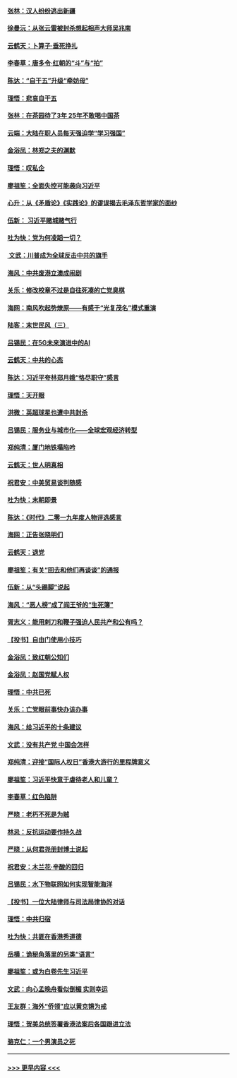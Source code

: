 #### [张林：汉人纷纷逃出新疆](../pages/nsc993/n11743530.md?t=12250855) 
#### [徐曼沅：从张云雷被封杀想起相声大师吴兆南](../pages/nsc993/n11741816.md?t=12250855) 
#### [云鹤天：卜算子‧垂死挣扎](../pages/nsc993/n11739956.md?t=12250855) 
#### [李春草：唐多令‧红朝的“斗”与“拍”](../pages/nsc993/n11739830.md?t=12250855) 
#### [陈达：“自干五”升级“牵妨母”](../pages/nsc993/n11739724.md?t=12250855) 
#### [理悟：悲哀自干五](../pages/nsc993/n11739547.md?t=12250855) 
#### [张林：在茶园待了3年 25年不敢喝中国茶](../pages/nsc993/n11739240.md?t=12250855) 
#### [云端：大陆在职人员每天强迫学“学习强国”](../pages/nsc993/n11738735.md?t=12250855) 
#### [金浴凤：林郑之夫的渊默](../pages/nsc993/n11737735.md?t=12250855) 
#### [理悟：叹私企](../pages/nsc993/n11737715.md?t=12250855) 
#### [廖祖笙：全面失控可能袭向习近平](../pages/nsc993/n11737704.md?t=12250855) 
#### [心升：从《矛盾论》《实践论》的谬误揭去毛泽东哲学家的面纱](../pages/nsc993/n11736962.md?t=12250855) 
#### [伍新： 习近平赌城赌气行](../pages/nsc993/n11736929.md?t=12250855) 
#### [吐为快：党为何凌蹈一切？](../pages/nsc993/n11736915.md?t=12250855) 
#### [ 文武：川普成为全球反击中共的旗手](../pages/nsc993/n11736882.md?t=12250855) 
#### [海风：中共废港立澳成闹剧](../pages/nsc993/n11735857.md?t=12250855) 
#### [关乐：修改校章不过是自往死凑的亡党臭棋](../pages/nsc993/n11735097.md?t=12250855) 
#### [海网：南风吹起势燎原——有感于“光复茂名”模式重演](../pages/nsc993/n11732308.md?t=12250855) 
#### [陆客：末世民风（三）](../pages/nsc993/n11732211.md?t=12250855) 
#### [吕锡民：在5G未来演进中的AI](../pages/nsc993/n11730010.md?t=12250855) 
#### [云鹤天：中共的心态](../pages/nsc993/n11729906.md?t=12250855) 
#### [陈达：习近平夸林郑月娥“恪尽职守”感言](../pages/nsc993/n11729881.md?t=12250855) 
#### [理悟：天开眼](../pages/nsc993/n11729699.md?t=12250855) 
#### [洪微：英超球星也遭中共封杀](../pages/nsc993/n11727243.md?t=12250855) 
#### [吕锡民：服务业与城市化——全球宏观经济转型](../pages/nsc993/n11725845.md?t=12250855) 
#### [郑纯清：厦门地铁塌陷吟](../pages/nsc993/n11725813.md?t=12250855) 
#### [云鹤天：世人明真相](../pages/nsc993/n11725621.md?t=12250855) 
#### [祝君安：中美贸易谈判随感](../pages/nsc993/n11725609.md?t=12250855) 
#### [吐为快：末朝即景](../pages/nsc993/n11723365.md?t=12250855) 
#### [陈达：《时代》二零一九年度人物评选感言](../pages/nsc993/n11723337.md?t=12250855) 
#### [海网：正告张晓明们](../pages/nsc993/n11723228.md?t=12250855) 
#### [云鹤天：退党](../pages/nsc993/n11723056.md?t=12250855) 
#### [廖祖笙：有关“回去和他们再谈谈”的通报](../pages/nsc993/n11722442.md?t=12250855) 
#### [伍新：从“头踢脚”说起](../pages/nsc993/n11722429.md?t=12250855) 
#### [海风：“恶人榜”成了阎王爷的“生死簿”](../pages/nsc993/n11722272.md?t=12250855) 
#### [胥志义：能用剌刀和鞭子强迫人民共产和公有吗？](../pages/nsc993/n11720569.md?t=12250855) 
#### [【投书】自由门使用小技巧](../pages/nsc993/n11720180.md?t=12250855) 
#### [金浴凤：致红朝公知们](../pages/nsc993/n11720563.md?t=12250855) 
#### [金浴凤：赵国党赋人权](../pages/nsc993/n11720533.md?t=12250855) 
#### [理悟：中共已死](../pages/nsc993/n11720233.md?t=12250855) 
#### [关乐：亡党眼前事快办该办事](../pages/nsc993/n11719160.md?t=12250855) 
#### [海风：给习近平的十条建议](../pages/nsc993/n11717616.md?t=12250855) 
#### [文武：没有共产党 中国会怎样](../pages/nsc993/n11717584.md?t=12250855) 
#### [郑纯清：迎接“国际人权日”香港大游行的里程牌意义](../pages/nsc993/n11717417.md?t=12250855) 
#### [廖祖笙：习近平快意于虐待老人和儿童？](../pages/nsc993/n11715313.md?t=12250855) 
#### [李春草：红色陷阱](../pages/nsc993/n11715029.md?t=12250855) 
#### [严晓：老朽不死是为贼](../pages/nsc993/n11712910.md?t=12250855) 
#### [林忌：反抗运动要作持久战](../pages/nsc993/n11712623.md?t=12250855) 
#### [严晓：从何君尧册封博士说起](../pages/nsc993/n11712465.md?t=12250855) 
#### [祝君安：木兰花·辛酸的回归](../pages/nsc993/n11712381.md?t=12250855) 
#### [吕锡民：水下物联网如何实现智能海洋](../pages/nsc993/n11711158.md?t=12250855) 
#### [【投书】一位大陆律师与司法局律协的对话](../pages/nsc993/n11709675.md?t=12250855) 
#### [理悟：中共归宿](../pages/nsc993/n11710059.md?t=12250855) 
#### [吐为快：共匪在香港秀道德](../pages/nsc993/n11709979.md?t=12250855) 
#### [岳横：诡秘角落里的另类“语言”](../pages/nsc993/n11709792.md?t=12250855) 
#### [廖祖笙：或为白卷先生习近平](../pages/nsc993/n11708330.md?t=12250855) 
#### [文武：向心孟晚舟看似倒楣 实则幸运](../pages/nsc993/n11708236.md?t=12250855) 
#### [王友群：海外“侨领”应以黄克锵为戒](../pages/nsc993/n11706176.md?t=12250855) 
#### [理悟：贺美总统签署香港法案后各国跟进立法](../pages/nsc993/n11706853.md?t=12250855) 
#### [骆克仁：一个男演员之死](../pages/nsc993/n11706677.md?t=12250855) 

----
#### [ >>> 更早内容 <<< ](../indexes/nsc993-earlier.md)
